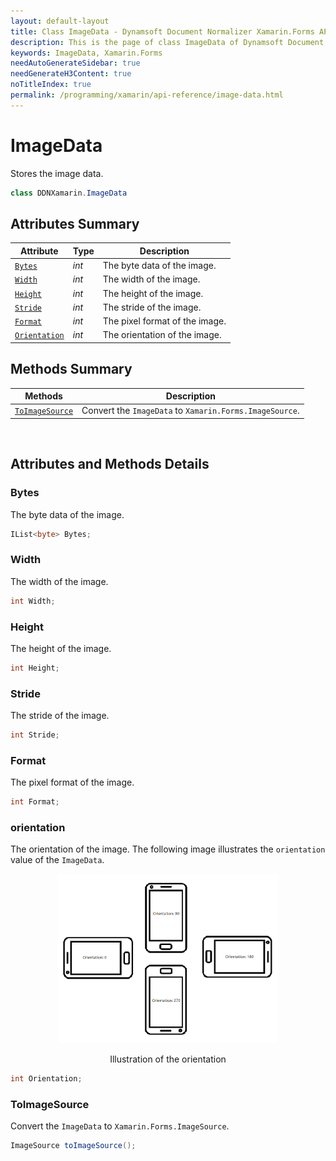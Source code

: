```yaml
---
layout: default-layout
title: Class ImageData - Dynamsoft Document Normalizer Xamarin.Forms API Reference
description: This is the page of class ImageData of Dynamsoft Document Normalizer Xamarin.Forms SDK.
keywords: ImageData, Xamarin.Forms
needAutoGenerateSidebar: true
needGenerateH3Content: true
noTitleIndex: true
permalink: /programming/xamarin/api-reference/image-data.html
---
```


# ImageData

Stores the image data.  

```csharp
class DDNXamarin.ImageData
```  

## Attributes Summary

| Attribute | Type | Description |
|---------- | ---- | ----------- |
| [`Bytes`](#bytes) | *int* | The byte data of the image. |
| [`Width`](#width) | *int* | The width of the image. |
| [`Height`](#height) | *int* | The height of the image. |
| [`Stride`](#stride) | *int* | The stride of the image. |
| [`Format`](#format) | *int* | The pixel format of the image. |
| [`Orientation`](#orientation) | *int* | The orientation of the image. |

## Methods Summary

| Methods | Description |
| ------- | ----------- |
| [`ToImageSource`](#toimagesource) | Convert the `ImageData` to `Xamarin.Forms.ImageSource`. |

&nbsp;

## Attributes and Methods Details

### Bytes

The byte data of the image.

```csharp
IList<byte> Bytes;
```

### Width

The width of the image.

```csharp
int Width;
```

### Height

The height of the image.

```csharp
int Height;
```

### Stride

The stride of the image.

```csharp
int Stride;
```

### Format

The pixel format of the image.

```csharp
int Format;
```

### orientation

The orientation of the image. The following image illustrates the `orientation` value of the `ImageData`.

<div align="center">
    <p><img src="../assets/getOrientation.png" width="70%" alt="getOrientation"></p>
    <p>Illustration of the orientation</p>
</div>

```csharp
int Orientation;
```

### ToImageSource

Convert the `ImageData` to `Xamarin.Forms.ImageSource`.

```csharp
ImageSource toImageSource();
```
